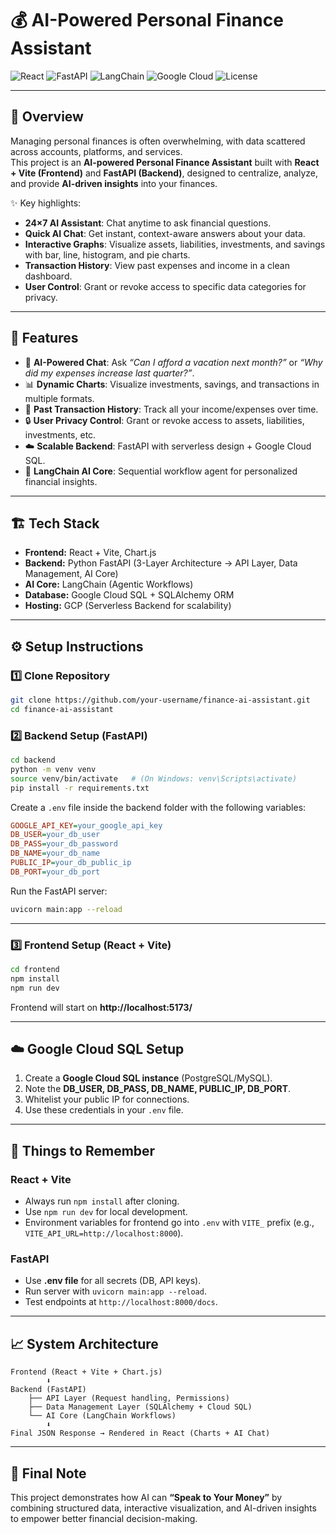 # 💰 AI-Powered Personal Finance Assistant

![React](https://img.shields.io/badge/Frontend-React%20+%20Vite-61DAFB?logo=react)
![FastAPI](https://img.shields.io/badge/Backend-FastAPI-009688?logo=fastapi)
![LangChain](https://img.shields.io/badge/AI-LangChain-blue?logo=OpenAI)
![Google Cloud](https://img.shields.io/badge/Database-Google%20Cloud%20SQL-4285F4?logo=googlecloud)
![License](https://img.shields.io/badge/License-MIT-green)

---

## 📖 Overview



Managing personal finances is often overwhelming, with data scattered across accounts, platforms, and services.  
This project is an **AI-powered Personal Finance Assistant** built with **React + Vite (Frontend)** and **FastAPI (Backend)**, designed to centralize, analyze, and provide **AI-driven insights** into your finances.

✨ Key highlights:
- **24×7 AI Assistant**: Chat anytime to ask financial questions.
- **Quick AI Chat**: Get instant, context-aware answers about your data.
- **Interactive Graphs**: Visualize assets, liabilities, investments, and savings with bar, line, histogram, and pie charts.
- **Transaction History**: View past expenses and income in a clean dashboard.
- **User Control**: Grant or revoke access to specific data categories for privacy.

---

## 🚀 Features

- 🤖 **AI-Powered Chat**: Ask *“Can I afford a vacation next month?”* or *“Why did my expenses increase last quarter?”*.  
- 📊 **Dynamic Charts**: Visualize investments, savings, and transactions in multiple formats.  
- 🔄 **Past Transaction History**: Track all your income/expenses over time.  
- 🔒 **User Privacy Control**: Grant or revoke access to assets, liabilities, investments, etc.  
- ☁️ **Scalable Backend**: FastAPI with serverless design + Google Cloud SQL.  
- 🔗 **LangChain AI Core**: Sequential workflow agent for personalized financial insights.  

---

## 🏗️ Tech Stack

- **Frontend:** React + Vite, Chart.js  
- **Backend:** Python FastAPI (3-Layer Architecture → API Layer, Data Management, AI Core)  
- **AI Core:** LangChain (Agentic Workflows)  
- **Database:** Google Cloud SQL + SQLAlchemy ORM  
- **Hosting:** GCP (Serverless Backend for scalability)  

---

## ⚙️ Setup Instructions

### 1️⃣ Clone Repository
```bash
git clone https://github.com/your-username/finance-ai-assistant.git
cd finance-ai-assistant
```

### 2️⃣ Backend Setup (FastAPI)
```bash
cd backend
python -m venv venv
source venv/bin/activate   # (On Windows: venv\Scripts\activate)
pip install -r requirements.txt
```

Create a `.env` file inside the backend folder with the following variables:

```ini
GOOGLE_API_KEY=your_google_api_key
DB_USER=your_db_user
DB_PASS=your_db_password
DB_NAME=your_db_name
PUBLIC_IP=your_db_public_ip
DB_PORT=your_db_port
```

Run the FastAPI server:
```bash
uvicorn main:app --reload
```

---

### 3️⃣ Frontend Setup (React + Vite)
```bash
cd frontend
npm install
npm run dev
```

Frontend will start on **http://localhost:5173/**  

---
## ☁️ Google Cloud SQL Setup

1. Create a **Google Cloud SQL instance** (PostgreSQL/MySQL).  
2. Note the **DB_USER, DB_PASS, DB_NAME, PUBLIC_IP, DB_PORT**.  
3. Whitelist your public IP for connections.  
4. Use these credentials in your `.env` file.  

---

## 🔑 Things to Remember

### React + Vite
- Always run `npm install` after cloning.  
- Use `npm run dev` for local development.  
- Environment variables for frontend go into `.env` with `VITE_` prefix (e.g., `VITE_API_URL=http://localhost:8000`).  

### FastAPI
- Use **.env file** for all secrets (DB, API keys).  
- Run server with `uvicorn main:app --reload`.  
- Test endpoints at `http://localhost:8000/docs`.  

---

## 📈 System Architecture

```
Frontend (React + Vite + Chart.js)
        ⬇
Backend (FastAPI)
    ├── API Layer (Request handling, Permissions)
    ├── Data Management Layer (SQLAlchemy + Cloud SQL)
    └── AI Core (LangChain Workflows)
        ⬇
Final JSON Response → Rendered in React (Charts + AI Chat)
```


---

## 🌟 Final Note
This project demonstrates how AI can **“Speak to Your Money”** by combining structured data, interactive visualization, and AI-driven insights to empower better financial decision-making.  


